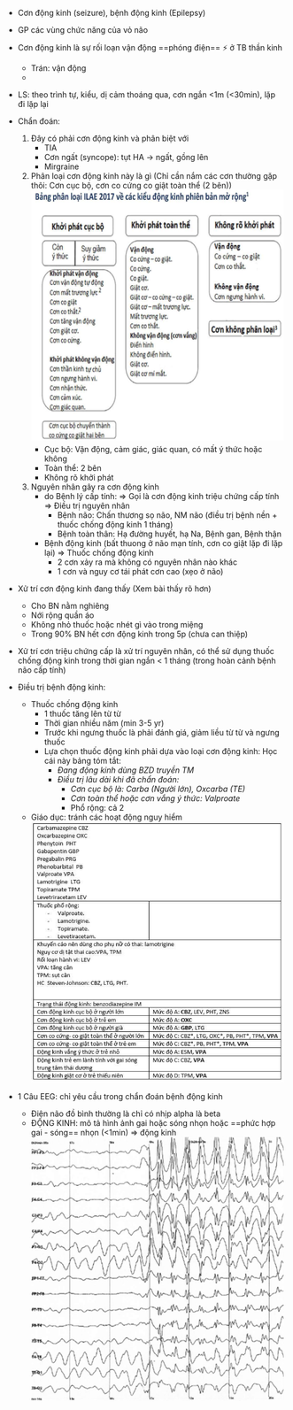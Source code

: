 - Cơn động kinh (seizure), bệnh động kinh (Epilepsy)
- GP các vùng chức năng của vỏ não
- Cơn động kinh là sự rối loạn vận động ==phóng điện== ⚡️ ở TB thần kinh
	- Trán: vận động
	- 
- LS: theo trình tự, kiểu, dị cảm thoáng qua, cơn ngắn <1m (<30min), lặp đi lặp lại
- Chẩn đoán:
	1. Đây có phải cơn động kinh và phân biệt với
		- TIA
		- Cơn ngất (syncope): tụt HA -> ngất, gồng lên
		- Mirgraine
	2. Phân loại cơn động kinh này là gì (Chỉ cần nắm các cơn thường gặp thôi: Cơn cục bộ, cơn co cứng co giật toàn thể (2 bên))
	  ![450](../../../200%20Files/image/image/N%E1%BB%98I%20TH%E1%BA%A6N%20KINH-1687352657794.jpeg)
		- Cục bộ: Vận động, cảm giác, giác quan, có mất ý thức hoặc không
		- Toàn thể: 2 bên
		- Không rõ khởi phát
	3. Nguyên nhân gây ra cơn động kinh
		- do Bệnh lý cấp tính: => Gọi là cơn động kinh triệu chứng cấp tính => Điều trị nguyên nhân
			- Bệnh não: Chấn thương sọ não, NM não (điều trị bệnh nền + thuốc chống động kinh 1 tháng)
			- Bệnh toàn thân: Hạ đường huyết, hạ Na, Bệnh gan, Bệnh thận
		- Bệnh động kinh (bất thuong ở não mạn tính, cơn co giật lặp đi lặp lại) => Thuốc chống động kinh
			- 2 cơn xảy ra mà không có nguyên nhân nào khác
			- 1 cơn và nguy cơ tái phát cơn cao (xẹo ở não)
- Xử trí cơn động kinh đang thấy (Xem bài thấy rõ hơn)
	- Cho BN nằm nghiêng
	- Nới rộng quần áo
	- Không nhỏ thuốc hoặc nhét gì vào trong miệng
	- Trong 90% BN hết cơn động kinh trong 5p (chưa can thiệp)
- Xử trí cơn triệu chứng cấp là xử trí nguyên nhân, có thể sử dụng thuốc chống động kinh trong thời gian ngắn < 1 tháng (trong hoàn cảnh bệnh não cấp tính)
- Điều trị bệnh động kinh:
	- Thuốc chống động kinh
		- 1 thuốc tăng lên từ từ
		- Thời gian nhiều năm (min 3-5 yr)
		- Trước khi ngưng thuốc là phải đánh giá, giảm liều từ từ và ngưng thuốc
		- Lựa chọn thuốc động kinh phải dựa vào loại cơn động kinh: Học cái này bảng tóm tắt:
			- _Đang động kinh dùng BZD truyền TM_
			- _Điều trị lâu dài khi đã chẩn đoán:_
				- _Cơn cục bộ là: Carba (Người lớn), Oxcarba (TE)_
				- _Cơn toàn thể hoặc cơn vắng ý thức: Valproate_
				- Phổ rộng: cả 2
	- Giáo dục: tránh các hoạt động nguy hiểm 
![400](../../../200%20Files/image/image/N%E1%BB%98I%20TH%E1%BA%A6N%20KINH-1687352783946.jpeg)

- 1 Câu EEG: chỉ yêu cầu trong chẩn đoán bệnh động kinh
	- Điện não đồ bình thường là chỉ có nhịp alpha là beta
	- ĐỘNG KINH: mô tả hình ảnh gai hoặc sóng nhọn hoặc ==phức hợp gai - sóng== nhọn (<1min) => động kinh
![NỘI THẦN KINH-1687352795758.jpeg](../../../200%20Files/image/image/N%E1%BB%98I%20TH%E1%BA%A6N%20KINH-1687352795758.jpeg)
